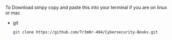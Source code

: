 
To Download simpy copy and paste this into your terminal if you are on linux or mac
* git
  ```sh
  git clone https://github.com/Tr3m0r-404/Cybersecurity-Books.git
  ```

